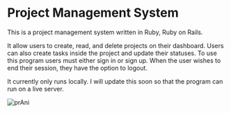 

# Project Management System

This is a project management system written in Ruby, Ruby on Rails. 

It allow users to create, read, and delete projects on their dashboard. Users can also create tasks inside the project and update their statuses. To use this program users must either sign in or sign up. When the user wishes to end their session, they have the option to logout.

It currently only runs locally. I will update this soon so that the program can run on a live server. 

![prAni](https://user-images.githubusercontent.com/63388515/177389794-86423123-bc2f-4db2-a1a4-e6937bed9e82.gif)
